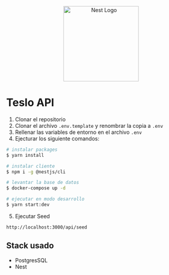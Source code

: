<p align="center">
  <a href="http://nestjs.com/" target="blank"><img src="https://nestjs.com/img/logo-small.svg" width="200" alt="Nest Logo" /></a>
</p>

# Teslo API

1. Clonar el repositorio
2. Clonar el archivo ```.env.template``` y renombrar la copia a ```.env```
3. Rellenar las variables de entorno en el archivo ```.env```
4. Ejecturar los siguiente comandos:
```bash
# instalar packages
$ yarn install

# instalar cliente
$ npm i -g @nestjs/cli

# levantar la base de datos
$ docker-compose up -d

# ejecutar en modo desarrollo
$ yarn start:dev
```

5. Ejecutar Seed
```
http://localhost:3000/api/seed
```

## Stack usado
* PostgresSQL
* Nest
